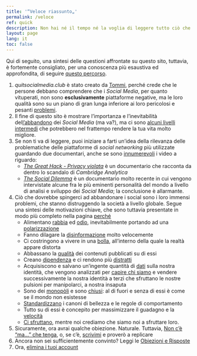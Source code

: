 ```yaml
---
title: '“Veloce riassunto„'
permalink: /veloce
ref: quick
description: Non hai né il tempo né la voglia di leggere tutto ciò che è scritto qui e vuoi solo conoscerne i punti fondamentali? Questa è la pagina giusta per te.
layout: page
lang: it
toc: false
---
```

<div class='blue box'>
	Qui di seguito, una sintesi delle questioni affrontate su questo sito, tuttavia, è fortemente consigliato, per una conoscenza più esaustiva ed approfondita, di seguire <a href='/percorso' title='Percorso'>questo percorso</a>.
</div>

1. *quitsocialmedia.club* è stato creato da [Tommi](https://tommi.space 'il sito personale di Tommi'), perché crede che le persone debbano comprendere che i *Social Media*, per quanto vituperati, non sono **esclusivamente** piattaforme negative, ma le loro qualità sono su un piano di gran lunga inferiore ai loro pericolosi e pesanti [problemi](/perché 'Perché').
2. Il fine di questo sito è mostrare l’importanza e l’inevitabilità del[l’abbandono](/elimina 'Elimina i tuoi account sui Social Media') dei *Social Media* (ma va?), ma ci sono [alcuni livelli intermedi](/percorso 'Il percorso') che potrebbero nel frattempo rendere la tua vita molto migliore.
3. Se non ti va di leggere, puoi iniziare a farti un’idea della rilevanza delle problematiche delle piattaforme di *social networking* più utilizzate guardando due documentari, anche se sono [innumerevoli](/guarda 'Guarda') i video a riguardo:
	- [<cite>The Great Hack - Privacy violata</cite>](https://it.wikipedia.org/wiki/The_Great_Hack_-_Privacy_violata '“The Great Hack” su Wikipedia') è un documentario che racconta da dentro lo scandalo di *Cambridge Analytica*
	- [<cite>The Social Dilemma</cite>](https://www.thesocialdilemma.com 'The Social Dilemma website') è un documentario molto recente in cui vengono intervistate alcune fra le più eminenti personalità del mondo a livello di analisi e sviluppo dei *Social Media*; la conclusione è allarmante.
4. Ciò che dovrebbe spingerci ad abbandonare i social sono i loro immensi problemi, che stanno distruggendo la società a livello globale. Segue una sintesi delle motivazioni chiave, che sono tuttavia presentate in modo più completo nella pagina [perché](/perché 'Perché')
	- Alimentano [rabbia](/perché#rabbia 'Perché > Rabbia') ed [odio](/perché#odio 'Perché > Odio'), inevitabilmente portando ad una [polarizzazione](/perché#polrizzazione 'Perché > Polarizzazione')
	- Fanno dilagare la [disinformazione](/perché#disinformazione 'Perché > Disinformazione') molto velocemente
	- Ci costringono a vivere in una [bolla](/perché#bolla 'Perché > Bolla'), all’interno della quale la realtà appare distorta
	- Abbassano la [qualità](/perché#qualità 'Perché > Qualità') dei contenuti pubblicati su di essi
	- Creano [dipendenza](/perché#dipendenza 'Perché > Dipendenza') e ci rendono più [distratti](/perché#distrazione 'Perché > Distrazione')
	- Acquisiscono e salvano un’ingente quantità di [dati](/perché#dati 'Perché > Dati') sulla nostra identità, che vengono analizzati per [capire chi siamo](/perché#profilazione 'Perché > Profilazione') e vendere successivamente la nostra identità a terzi che sfruttano le nostre pulsioni per manipolarci, a nostra insaputa
	- Sono dei [monopòli](/perché#monopoli 'Perché > Monopoli') e sono [chiusi](/perché#chiusura 'Perché > Chiusura'): al di fuori e senza di essi è come se il mondo non esistesse
	- [Standardizzano](/prché#standardizzazione 'Perché > Standardizzazione') i canoni di bellezza e le regole di comportamento
	- Tutto su di essi è concepito per massimizzare il guadagno e la [velocità](/perché#velocità 'Perché > Velocità')
	- [Ci sfruttano](/perché#essere-usati 'Perché > Essere usati'), mentre noi crediamo che siamo noi a sfruttare loro.
1. Sicuramente, ora avrai qualche obiezione. Naturale. Tuttavia, [Non c’è “ma…” che tenga](/ma '“Ma…”'), o, se c’è, <a href='mailto:{{ site.email | encode_email }}' rel='noopener noreferrer' target='_blank' title='Scrivimi un’email'>scrivimi</a> e proverò a replicare
2. Ancora non sei sufficientemente convinto? Leggi le [Obiezioni e Risposte](/it/faq 'Obiezioni e Risposte')
3. Ora, [elimina i tuoi account](/elimina 'Elimina i tuoi account')
